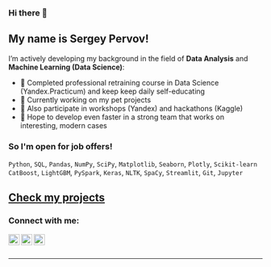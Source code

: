 ### Hi there 👋

## My name is Sergey Pervov!

I’m actively developing my background in the field of **Data Analysis** and **Machine Learning (Data Science)**:

- 🌱 Completed professional retraining course in Data Science (Yandex.Practicum) and keep keep daily self-educating 
- 🔭 Currently working on my pet projects
- 👯 Also participate in workshops (Yandex) and hackathons (Kaggle)
- 🤔 Hope to develop even faster in a strong team that works on interesting, modern cases

### So I'm open for job offers!

`Python`, `SQL`, `Pandas`, `NumPy`, `SciPy`, `Matplotlib`, `Seaborn`, `Plotly`, `Scikit-learn`<br> 
`CatBoost`, `LightGBM`, `PySpark`, `Keras`, `NLTK`, `SpaCy`, `Streamlit`, `Git`, `Jupyter`

## [Check my projects](Yandex.Practicum_projects/, "Open repo with projects")

### Connect with me:
[<img align="left" alt="perv0vser | Telegram" width="22px" src="https://cdn.jsdelivr.net/npm/simple-icons@v3/icons/telegram.svg" />][telegram]
[<img align="left" alt="perv0vser | Instagram" width="22px" src="https://cdn.jsdelivr.net/npm/simple-icons@v3/icons/instagram.svg" />][instagram]
[<img align="left" alt="perv0vser | Telegram" width="22px" src="https://cdn.jsdelivr.net/npm/simple-icons@v3/icons/kaggle.svg" />][kaggle]

<br />
<br />

---




[telegram]: https://t.me/sergeypervov/
[instagram]: https://www.instagram.com/mamkin.digitalnomad/
[kaggle]: https://www.kaggle.com/sergeypervov/



